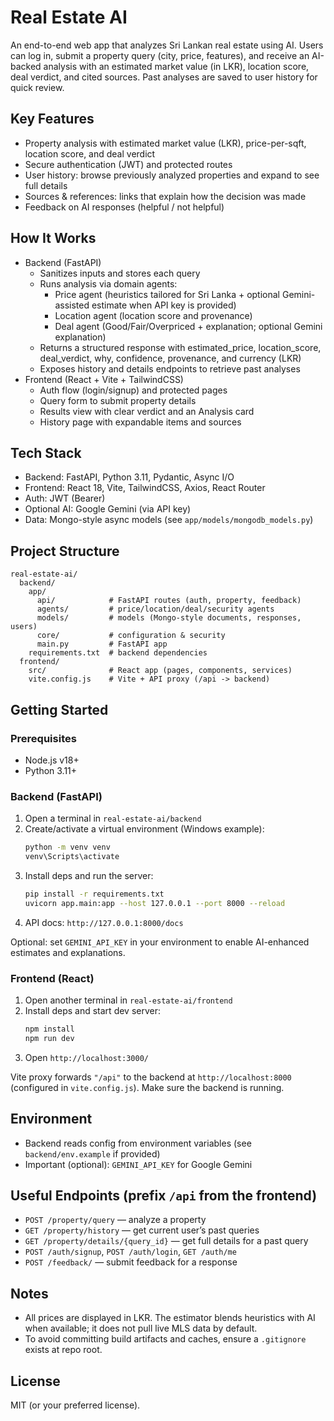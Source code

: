 # Real Estate AI

An end-to-end web app that analyzes Sri Lankan real estate using AI. Users can log in, submit a property query (city, price, features), and receive an AI-backed analysis with an estimated market value (in LKR), location score, deal verdict, and cited sources. Past analyses are saved to user history for quick review.

## Key Features
- Property analysis with estimated market value (LKR), price-per-sqft, location score, and deal verdict
- Secure authentication (JWT) and protected routes
- User history: browse previously analyzed properties and expand to see full details
- Sources & references: links that explain how the decision was made
- Feedback on AI responses (helpful / not helpful)

## How It Works
- Backend (FastAPI)
  - Sanitizes inputs and stores each query
  - Runs analysis via domain agents:
    - Price agent (heuristics tailored for Sri Lanka + optional Gemini-assisted estimate when API key is provided)
    - Location agent (location score and provenance)
    - Deal agent (Good/Fair/Overpriced + explanation; optional Gemini explanation)
  - Returns a structured response with estimated_price, location_score, deal_verdict, why, confidence, provenance, and currency (LKR)
  - Exposes history and details endpoints to retrieve past analyses
- Frontend (React + Vite + TailwindCSS)
  - Auth flow (login/signup) and protected pages
  - Query form to submit property details
  - Results view with clear verdict and an Analysis card
  - History page with expandable items and sources

## Tech Stack
- Backend: FastAPI, Python 3.11, Pydantic, Async I/O
- Frontend: React 18, Vite, TailwindCSS, Axios, React Router
- Auth: JWT (Bearer)
- Optional AI: Google Gemini (via API key)
- Data: Mongo-style async models (see `app/models/mongodb_models.py`)

## Project Structure
```
real-estate-ai/
  backend/
    app/
      api/            # FastAPI routes (auth, property, feedback)
      agents/         # price/location/deal/security agents
      models/         # models (Mongo-style documents, responses, users)
      core/           # configuration & security
      main.py         # FastAPI app
    requirements.txt  # backend dependencies
  frontend/
    src/              # React app (pages, components, services)
    vite.config.js    # Vite + API proxy (/api -> backend)
```

## Getting Started
### Prerequisites
- Node.js v18+
- Python 3.11+

### Backend (FastAPI)
1. Open a terminal in `real-estate-ai/backend`
2. Create/activate a virtual environment (Windows example):
   ```bash
   python -m venv venv
   venv\Scripts\activate
   ```
3. Install deps and run the server:
   ```bash
   pip install -r requirements.txt
   uvicorn app.main:app --host 127.0.0.1 --port 8000 --reload
   ```
4. API docs: `http://127.0.0.1:8000/docs`

Optional: set `GEMINI_API_KEY` in your environment to enable AI-enhanced estimates and explanations.

### Frontend (React)
1. Open another terminal in `real-estate-ai/frontend`
2. Install deps and start dev server:
   ```bash
   npm install
   npm run dev
   ```
3. Open `http://localhost:3000/`

Vite proxy forwards `"/api"` to the backend at `http://localhost:8000` (configured in `vite.config.js`). Make sure the backend is running.

## Environment
- Backend reads config from environment variables (see `backend/env.example` if provided)
- Important (optional): `GEMINI_API_KEY` for Google Gemini

## Useful Endpoints (prefix `/api` from the frontend)
- `POST /property/query` — analyze a property
- `GET /property/history` — get current user’s past queries
- `GET /property/details/{query_id}` — get full details for a past query
- `POST /auth/signup`, `POST /auth/login`, `GET /auth/me`
- `POST /feedback/` — submit feedback for a response

## Notes
- All prices are displayed in LKR. The estimator blends heuristics with AI when available; it does not pull live MLS data by default.
- To avoid committing build artifacts and caches, ensure a `.gitignore` exists at repo root.

## License
MIT (or your preferred license).